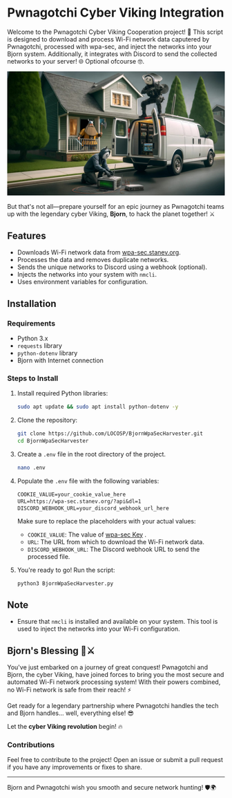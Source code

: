 # Pwnagotchi Cyber Viking Integration

Welcome to the Pwnagotchi Cyber Viking Cooperation project! 🚀 This script is designed to download and process Wi-Fi network data caputered by Pwnagotchi, processed with wpa-sec, and inject the networks into your Bjorn system. Additionally, it integrates with Discord to send the collected networks to your server! 🌐
Optional ofcourse 🤓.

![Pwnagotch&BjornCoop](/assets/pwnBjornCoop.png)

But that's not all—prepare yourself for an epic journey as Pwnagotchi teams up with the legendary cyber Viking, **Bjorn**, to hack the planet together! ⚔️

## Features
- Downloads Wi-Fi network data from [wpa-sec.stanev.org](https://wpa-sec.stanev.org/).
- Processes the data and removes duplicate networks.
- Sends the unique networks to Discord using a webhook (optional).
- Injects the networks into your system with `nmcli`.
- Uses environment variables for configuration.

## Installation

### Requirements
- Python 3.x
- `requests` library
- `python-dotenv` library
- Bjorn with Internet connection

### Steps to Install

1. Install required Python libraries:
    ```bash
    sudo apt update && sudo apt install python-dotenv -y
    ```

2. Clone the repository:
    ```bash
    git clone https://github.com/LOCOSP/BjornWpaSecHarvester.git
    cd BjornWpaSecHarvester
    ```


3. Create a `.env` file in the root directory of the project.

    ```bash
    nano .env
    ```

4. Populate the `.env` file with the following variables:

    ```env
    COOKIE_VALUE=your_cookie_value_here
    URL=https://wpa-sec.stanev.org/?api&dl=1
    DISCORD_WEBHOOK_URL=your_discord_webhook_url_here
    ```

    Make sure to replace the placeholders with your actual values:
    - `COOKIE_VALUE`: The value of [wpa-sec Key](https://wpa-sec.stanev.org/?get_key) .
    - `URL`: The URL from which to download the Wi-Fi network data.
    - `DISCORD_WEBHOOK_URL`: The Discord webhook URL to send the processed file.

5. You're ready to go! Run the script:

    ```bash
    python3 BjornWpaSecHarvester.py
    ```

## Note

- Ensure that `nmcli` is installed and available on your system. This tool is used to inject the networks into your Wi-Fi configuration.

## Bjorn's Blessing 🏰⚔️

You've just embarked on a journey of great conquest! Pwnagotchi and Bjorn, the cyber Viking, have joined forces to bring you the most secure and automated Wi-Fi network processing system! With their powers combined, no Wi-Fi network is safe from their reach! ⚡

Get ready for a legendary partnership where Pwnagotchi handles the tech and Bjorn handles... well, everything else! 😎

Let the **cyber Viking revolution** begin! 🔥

### Contributions

Feel free to contribute to the project! Open an issue or submit a pull request if you have any improvements or fixes to share.

---

Bjorn and Pwnagotchi wish you smooth and secure network hunting! 🛡️🌍
